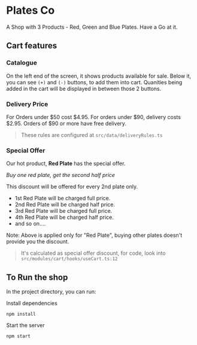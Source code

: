 # Plates Co
A Shop with 3 Products - Red, Green and Blue Plates. Have a Go at it.

## Cart features

### Catalogue
On the left end of the screen, it shows products available for sale. Below it, you can see `(+)` and `(-)` buttons, to add them into cart.
Quanities being added in the cart will be displayed in between those 2 buttons.

### Delivery Price
For Orders under $50 cost $4.95.
For orders under $90, delivery costs $2.95. Orders of $90
or more have free delivery.

> These rules are configured at `src/data/deliveryRules.ts`

### Special Offer
Our hot product, **Red Plate** has the special offer.

*Buy one red plate,
get the second half price*

This discount will be offered for every 2nd plate only.
- 1st Red Plate will be charged full price.
- 2nd Red Plate will be charged half price.
- 3rd Red Plate will be charged full price.
- 4th Red Plate will be charged half price.
- and so on....

Note: Above is applied only for "Red Plate", buying other plates doesn't provide you the discount.

> It's calculated as special offer discount, for code, look into 
```src/modules/cart/hooks/useCart.ts:12```


## To Run the shop

In the project directory, you can run:

Install dependencies 

```shell
npm install
```

Start the server

```shell
npm start
```
